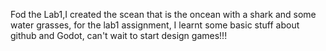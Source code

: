 Fod the Lab1,I created the scean that is the oncean with a shark and some water grasses, for the lab1 assignment, I learnt some basic stuff about github and Godot, can't wait to start design games!!!
